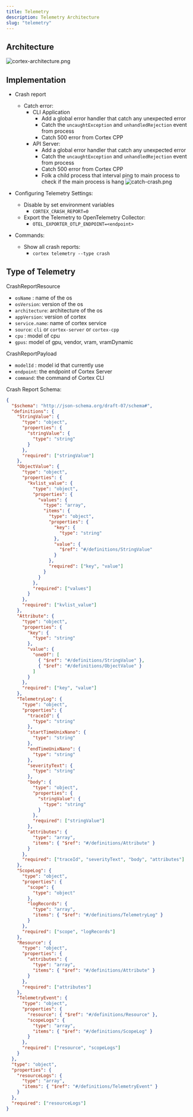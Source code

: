 ```yaml
---
title: Telemetry
description: Telemetry Architecture
slug: "telemetry"
---
```


## Architecture
![cortex-architecture.png](/img/docs/telemetry-architecture.png)

## Implementation
- Crash report
    - Catch error:
        - CLI Application
            - Add a global error handler that catch any unexpected error
            - Catch the `uncaughtException` and `unhandledRejection` event from process
            - Catch 500 error from Cortex CPP
        - API Server:
            - Add a global error handler that catch any unexpected error
            - Catch the `uncaughtException` and `unhandledRejection` event from process
            - Catch 500 error from Cortex CPP
            - Folk a child process that interval ping to main process to check if the main process is hang
                ![catch-crash.png](/img/docs/catch-crash.png)
                    
- Configuring Telemetry Settings:
    - Disable by set environment variables
        - `CORTEX_CRASH_REPORT=0`
    - Export the Telemetry to OpenTelemetry Collector:
        - `OTEL_EXPORTER_OTLP_ENDPOINT=<endpoint>`

- Commands:
    - Show all crash reports:
        - `cortex telemetry --type crash`

## Type of Telemetry

CrashReportResource
- `osName` : name of the os
- `osVersion`: version of the os
- `architecture`: architecture of the os
- `appVersion`: version of cortex
- `service.name`: name of cortex service
- `source`: `cli` or `cortex-server` or `cortex-cpp`
- `cpu` : model of cpu
- `gpus`: model of gpu, vendor, vram, vramDynamic

CrashReportPayload
- `modelId` : model id that currently use
- `endpoint`: the endpoint of Cortex Server
- `command`: the command of Cortex CLI

Crash Report Schema:
```json
{
  "$schema": "http://json-schema.org/draft-07/schema#",
  "definitions": {
    "StringValue": {
      "type": "object",
      "properties": {
        "stringValue": {
          "type": "string"
        }
      },
      "required": ["stringValue"]
    },
    "ObjectValue": {
      "type": "object",
      "properties": {
        "kvlist_value": {
          "type": "object",
          "properties": {
            "values": {
              "type": "array",
              "items": {
                "type": "object",
                "properties": {
                  "key": {
                    "type": "string"
                  },
                  "value": {
                    "$ref": "#/definitions/StringValue"
                  }
                },
                "required": ["key", "value"]
              }
            }
          },
          "required": ["values"]
        }
      },
      "required": ["kvlist_value"]
    },
    "Attribute": {
      "type": "object",
      "properties": {
        "key": {
          "type": "string"
        },
        "value": {
          "oneOf": [
            { "$ref": "#/definitions/StringValue" },
            { "$ref": "#/definitions/ObjectValue" }
          ]
        }
      },
      "required": ["key", "value"]
    },
    "TelemetryLog": {
      "type": "object",
      "properties": {
        "traceId": {
          "type": "string"
        },
        "startTimeUnixNano": {
          "type": "string"
        },
        "endTimeUnixNano": {
          "type": "string"
        },
        "severityText": {
          "type": "string"
        },
        "body": {
          "type": "object",
          "properties": {
            "stringValue": {
              "type": "string"
            }
          },
          "required": ["stringValue"]
        },
        "attributes": {
          "type": "array",
          "items": { "$ref": "#/definitions/Attribute" }
        }
      },
      "required": ["traceId", "severityText", "body", "attributes"]
    },
    "ScopeLog": {
      "type": "object",
      "properties": {
        "scope": {
          "type": "object"
        },
        "logRecords": {
          "type": "array",
          "items": { "$ref": "#/definitions/TelemetryLog" }
        }
      },
      "required": ["scope", "logRecords"]
    },
    "Resource": {
      "type": "object",
      "properties": {
        "attributes": {
          "type": "array",
          "items": { "$ref": "#/definitions/Attribute" }
        }
      },
      "required": ["attributes"]
    },
    "TelemetryEvent": {
      "type": "object",
      "properties": {
        "resource": { "$ref": "#/definitions/Resource" },
        "scopeLogs": {
          "type": "array",
          "items": { "$ref": "#/definitions/ScopeLog" }
        }
      },
      "required": ["resource", "scopeLogs"]
    }
  },
  "type": "object",
  "properties": {
    "resourceLogs": {
      "type": "array",
      "items": { "$ref": "#/definitions/TelemetryEvent" }
    }
  },
  "required": ["resourceLogs"]
}
```